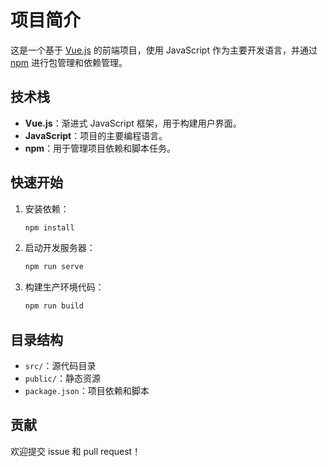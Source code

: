 # 项目简介

这是一个基于 [Vue.js](https://vuejs.org/) 的前端项目，使用 JavaScript 作为主要开发语言，并通过 [npm](https://www.npmjs.com/) 进行包管理和依赖管理。

## 技术栈

- **Vue.js**：渐进式 JavaScript 框架，用于构建用户界面。
- **JavaScript**：项目的主要编程语言。
- **npm**：用于管理项目依赖和脚本任务。

## 快速开始

1. 安装依赖：

   ```bash
   npm install
   ```

2. 启动开发服务器：

   ```bash
   npm run serve
   ```

3. 构建生产环境代码：

   ```bash
   npm run build
   ```

## 目录结构

- `src/`：源代码目录
- `public/`：静态资源
- `package.json`：项目依赖和脚本

## 贡献

欢迎提交 issue 和 pull request！
